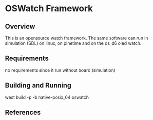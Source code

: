 # OSWatch Framework

## Overview

This is an opensource watch framework.
The same software can run in simulation (SDL) on linux, on pinetime and on the ds_d6 oled watch.

## Requirements

no requirements since it run without board (simulation)

## Building and Running

west build -p -b  native-posix_64 oswatch

## References
